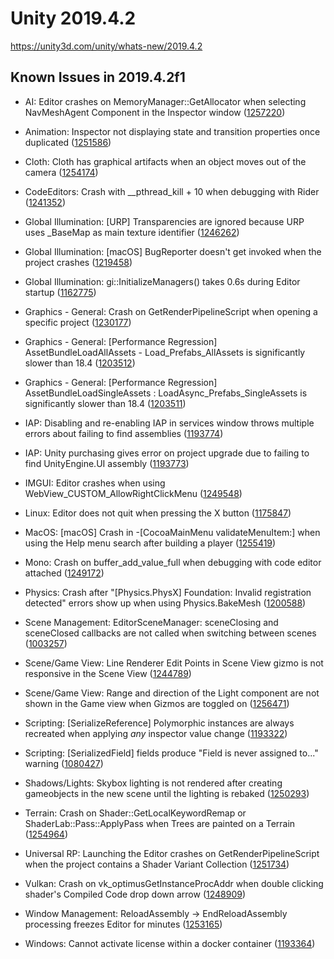 # Unity 2019.4.2
https://unity3d.com/unity/whats-new/2019.4.2

## Known Issues in 2019.4.2f1

<ul>
<li><p>AI: Editor crashes on MemoryManager::GetAllocator when selecting NavMeshAgent Component in the Inspector window (<a href="https://issuetracker.unity3d.com/issues/editor-crashes-on-memorymanager-getallocator-when-selecting-navmeshagent-component-in-the-inspector-window">1257220</a>)</p></li>
<li><p>Animation: Inspector not displaying state and transition properties once duplicated (<a href="https://issuetracker.unity3d.com/issues/inspector-not-displaying-state-and-transition-properties-once-duplicated">1251586</a>)</p></li>
<li><p>Cloth: Cloth has graphical artifacts when an object moves out of the camera (<a href="https://issuetracker.unity3d.com/issues/cloth-has-graphical-artifacts-when-an-object-moves-out-of-the-camera">1254174</a>)</p></li>
<li><p>CodeEditors: Crash with __pthread_kill + 10 when debugging with Rider (<a href="https://issuetracker.unity3d.com/issues/attaching-a-debugger-causes-unity-to-crash">1241352</a>)</p></li>
<li><p>Global Illumination: [URP] Transparencies are ignored because URP uses _BaseMap as main texture identifier (<a href="https://issuetracker.unity3d.com/issues/urp-shadows-from-alpha-materials-are-not-baked-into-a-lightmap-when-using-baked-lit-shader">1246262</a>)</p></li>
<li><p>Global Illumination: [macOS] BugReporter doesn't get invoked when the project crashes (<a href="https://issuetracker.unity3d.com/issues/macos-bugreporter-doesnt-get-invoked-when-the-project-crashes">1219458</a>)</p></li>
<li><p>Global Illumination: gi::InitializeManagers() takes 0.6s during Editor startup (<a href="https://issuetracker.unity3d.com/issues/gi-initializemanagers-takes-0-dot-4s-during-editor-startup">1162775</a>)</p></li>
<li><p>Graphics - General: Crash on GetRenderPipelineScript when opening a specific project (<a href="https://issuetracker.unity3d.com/issues/crash-on-getrenderpipelinescript-when-opening-a-specific-project">1230177</a>)</p></li>
<li><p>Graphics - General: [Performance Regression] AssetBundleLoadAllAssets - Load_Prefabs_AllAssets is significantly slower than 18.4 (<a href="https://issuetracker.unity3d.com/issues/performance-regression-assetbundleloadallassets-load-prefabs-allassets-is-significantly-slower-than-18-dot-4">1203512</a>)</p></li>
<li><p>Graphics - General: [Performance Regression] AssetBundleLoadSingleAssets : LoadAsync_Prefabs_SingleAssets is significantly slower than 18.4 (<a href="https://issuetracker.unity3d.com/issues/assetbundleloadsingleassets-loadasync-prefabs-singleassets-is-significantly-slower-than-18-dot-4">1203511</a>)</p></li>
<li><p>IAP: Disabling and re-enabling IAP in services window throws multiple errors about failing to find assemblies (<a href="https://issuetracker.unity3d.com/issues/disabling-and-re-enabling-iap-in-services-window-throws-multiple-errors-about-failing-to-find-assemblies">1193774</a>)</p></li>
<li><p>IAP: Unity purchasing gives error on project upgrade due to failing to find UnityEngine.UI assembly (<a href="https://issuetracker.unity3d.com/issues/unity-purchasing-fails-to-load-due-to-failing-to-find-unityengine-dot-ui-assembly">1193773</a>)</p></li>
<li><p>IMGUI: Editor crashes when using WebView_CUSTOM_AllowRightClickMenu (<a href="https://issuetracker.unity3d.com/issues/editor-crashes-when-using-webview-custom-allowrightclickmenu">1249548</a>)</p></li>
<li><p>Linux:  Editor does not quit when pressing the X button (<a href="https://issuetracker.unity3d.com/issues/linux-editor-does-not-quit-when-pressing-the-x-button">1175847</a>)</p></li>
<li><p>MacOS: [macOS] Crash in -[CocoaMainMenu validateMenuItem:] when using the Help menu search after building a player (<a href="https://issuetracker.unity3d.com/issues/macos-crash-in-cocoamainmenu-validatemenuitem-when-using-the-help-menu-search-after-building-a-player">1255419</a>)</p></li>
<li><p>Mono: Crash on buffer_add_value_full when debugging with code editor attached (<a href="https://issuetracker.unity3d.com/issues/macos-crash-on-buffer-add-value-full-when-debugging-with-code-editor-attached">1249172</a>)</p></li>
<li><p>Physics: Crash after "[Physics.PhysX] Foundation: Invalid registration detected" errors show up when using Physics.BakeMesh (<a href="https://issuetracker.unity3d.com/issues/crash-after-physics-dot-physx-foundation-invalid-registration-detected-errors-show-up-when-using-physics-dot-bakemesh">1200588</a>)</p></li>
<li><p>Scene Management: EditorSceneManager: sceneClosing and sceneClosed callbacks are not called when switching between scenes (<a href="https://issuetracker.unity3d.com/issues/editorscenemanager-sceneclosing-and-sceneclosed-callbacks-are-not-called-when-switching-between-scenes">1003257</a>)</p></li>
<li><p>Scene/Game View: Line Renderer Edit Points in Scene View gizmo is not responsive in the Scene View (<a href="https://issuetracker.unity3d.com/issues/line-renderer-edit-points-in-scene-view-gizmo-is-not-responsive-in-the-scene-view">1244789</a>)</p></li>
<li><p>Scene/Game View: Range and direction of the Light component are not shown in the Game view when Gizmos are toggled on (<a href="https://issuetracker.unity3d.com/issues/range-and-direction-of-the-light-gameobjects-are-not-shown-in-the-game-view-when-gizmos-are-toggled-on-in-the-game-view">1256471</a>)</p></li>
<li><p>Scripting: [SerializeReference] Polymorphic instances are always recreated when applying <em>any</em> inspector value change (<a href="https://issuetracker.unity3d.com/issues/serializereference-non-serialized-initialized-fields-lose-their-values-when-entering-play-mode">1193322</a>)</p></li>
<li><p>Scripting: [SerializedField] fields produce "Field is never assigned to..." warning (<a href="https://issuetracker.unity3d.com/issues/serializedfield-fields-produce-field-is-never-assigned-to-dot-dot-dot-warning">1080427</a>)</p></li>
<li><p>Shadows/Lights: Skybox lighting is not rendered after creating gameobjects in the new scene until the lighting is rebaked (<a href="https://issuetracker.unity3d.com/issues/skybox-lighting-is-not-shown-after-creating-new-gameobjects-in-the-new-scene">1250293</a>)</p></li>
<li><p>Terrain: Crash on Shader::GetLocalKeywordRemap or ShaderLab::Pass::ApplyPass when Trees are painted on a Terrain (<a href="https://issuetracker.unity3d.com/issues/crash-on-shader-getlocalkeywordremap-or-shaderlab-pass-applypass-when-trees-are-painted-on-a-terrain">1254964</a>)</p></li>
<li><p>Universal RP: Launching the Editor crashes on GetRenderPipelineScript when the project contains a Shader Variant Collection (<a href="https://issuetracker.unity3d.com/issues/launching-the-editor-crashes-on-getrenderpipelinescript-when-the-project-contains-a-shader-variant-collection">1251734</a>)</p></li>
<li><p>Vulkan:  Crash on vk_optimusGetInstanceProcAddr when double clicking shader's Compiled Code drop down arrow (<a href="https://issuetracker.unity3d.com/issues/vulkan-crash-on-vk-optimusgetinstanceprocaddr-when-double-clicking-shaders-compiled-code-drop-down-arrow">1248909</a>)</p></li>
<li><p>Window Management: ReloadAssembly -&gt; EndReloadAssembly processing freezes Editor for minutes (<a href="https://issuetracker.unity3d.com/issues/reloadassembly-endreloadassebly-processing-freezes-editor-for-minutes">1253165</a>)</p></li>
<li><p>Windows: Cannot activate license within a docker container (<a href="https://issuetracker.unity3d.com/issues/cannot-activate-license-within-a-docker-container">1193364</a>)</p></li>
</ul>

